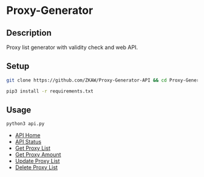 # Proxy-Generator 

## Description
Proxy list generator with validity check and web API.

## Setup
```bash 
git clone https://github.com/ZKAW/Proxy-Generator-API && cd Proxy-Generator-API
```
```bash
pip3 install -r requirements.txt
```

## Usage
```bash
python3 api.py
```
* [API Home](http://localhost:5000/)
* [API Status](http://localhost:5000/api)
* [Get Proxy List](http://localhost:5000/api/proxy_list)
* [Get Proxy Amount](http://localhost:5000/api/proxy_amount)
* [Update Proxy List](http://localhost:5000/api/proxy_update)
* [Delete Proxy List](http://localhost:5000/api/proxy_delete)